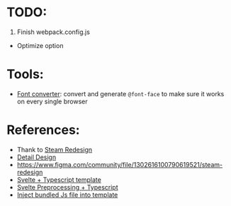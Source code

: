 # TODO:
1. Finish webpack.config.js
- Optimize option

# Tools:
- [Font converter](https://transfonter.org/): convert and generate `@font-face` to make sure it works on every single browser

# References:
- Thank to [Steam Redesign](https://www.figma.com/community/file/1302616100790619521/embed) 
- [Detail Design](https://www.figma.com/file/dpeFmLr3T6qKLdUrOr6sqy/Steam-Redesign-(Community))
- https://www.figma.com/community/file/1302616100790619521/steam-redesign
- [Svelte + Typescript template](https://github.com/sonyseng/svelte-webpack-template)
- [Svelte Preprocessing + Typescript](https://github.com/sveltejs/svelte-preprocess/blob/main/docs/preprocessing.md#typescript---limitations)
- [Inject bundled Js file into template](https://stackoverflow.com/questions/60195942/inject-javascript-files-inside-templates-or-html-with-webpack)